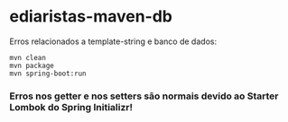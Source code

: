# ediaristas-maven-db


Erros relacionados a template-string e banco de dados:
```
mvn clean
mvn package
mvn spring-boot:run
```

### Erros nos getter e nos setters são normais devido ao Starter Lombok do Spring Initializr!
